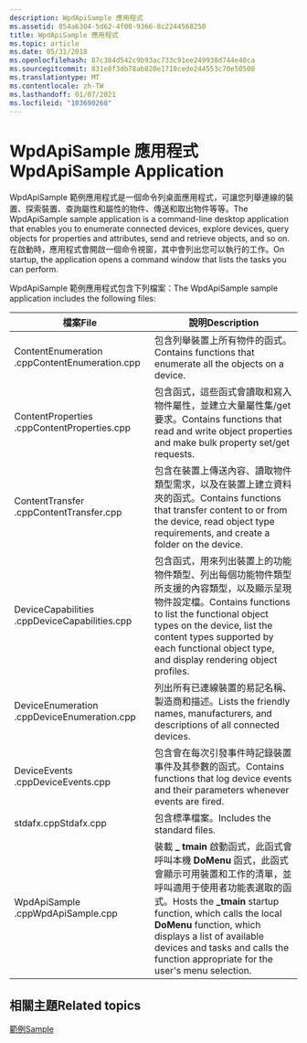```yaml
---
description: WpdApiSample 應用程式
ms.assetid: 854a6304-5d62-4f00-9366-8c2244568250
title: WpdApiSample 應用程式
ms.topic: article
ms.date: 05/31/2018
ms.openlocfilehash: 87c384d542c9b93ac733c91ee249938d744e40ca
ms.sourcegitcommit: 831e8f3db78ab820e1710cede244553c70e50500
ms.translationtype: MT
ms.contentlocale: zh-TW
ms.lasthandoff: 01/07/2021
ms.locfileid: "103690268"
---
```

# <a name="wpdapisample-application"></a><span data-ttu-id="6ee59-103">WpdApiSample 應用程式</span><span class="sxs-lookup"><span data-stu-id="6ee59-103">WpdApiSample Application</span></span>

<span data-ttu-id="6ee59-104">WpdApiSample 範例應用程式是一個命令列桌面應用程式，可讓您列舉連線的裝置、探索裝置、查詢屬性和屬性的物件、傳送和取出物件等等。</span><span class="sxs-lookup"><span data-stu-id="6ee59-104">The WpdApiSample sample application is a command-line desktop application that enables you to enumerate connected devices, explore devices, query objects for properties and attributes, send and retrieve objects, and so on.</span></span> <span data-ttu-id="6ee59-105">在啟動時，應用程式會開啟一個命令視窗，其中會列出您可以執行的工作。</span><span class="sxs-lookup"><span data-stu-id="6ee59-105">On startup, the application opens a command window that lists the tasks you can perform.</span></span>

<span data-ttu-id="6ee59-106">WpdApiSample 範例應用程式包含下列檔案：</span><span class="sxs-lookup"><span data-stu-id="6ee59-106">The WpdApiSample sample application includes the following files:</span></span>



| <span data-ttu-id="6ee59-107">**檔案**</span><span class="sxs-lookup"><span data-stu-id="6ee59-107">**File**</span></span>               | <span data-ttu-id="6ee59-108">**說明**</span><span class="sxs-lookup"><span data-stu-id="6ee59-108">**Description**</span></span>                                                                                                                                                                                           |
|------------------------|-----------------------------------------------------------------------------------------------------------------------------------------------------------------------------------------------------------|
| <span data-ttu-id="6ee59-109">ContentEnumeration .cpp</span><span class="sxs-lookup"><span data-stu-id="6ee59-109">ContentEnumeration.cpp</span></span> | <span data-ttu-id="6ee59-110">包含列舉裝置上所有物件的函式。</span><span class="sxs-lookup"><span data-stu-id="6ee59-110">Contains functions that enumerate all the objects on a device.</span></span>                                                                                                                                            |
| <span data-ttu-id="6ee59-111">ContentProperties .cpp</span><span class="sxs-lookup"><span data-stu-id="6ee59-111">ContentProperties.cpp</span></span>  | <span data-ttu-id="6ee59-112">包含函式，這些函式會讀取和寫入物件屬性，並建立大量屬性集/get 要求。</span><span class="sxs-lookup"><span data-stu-id="6ee59-112">Contains functions that read and write object properties and make bulk property set/get requests.</span></span>                                                                                                         |
| <span data-ttu-id="6ee59-113">ContentTransfer .cpp</span><span class="sxs-lookup"><span data-stu-id="6ee59-113">ContentTransfer.cpp</span></span>    | <span data-ttu-id="6ee59-114">包含在裝置上傳送內容、讀取物件類型需求，以及在裝置上建立資料夾的函式。</span><span class="sxs-lookup"><span data-stu-id="6ee59-114">Contains functions that transfer content to or from the device, read object type requirements, and create a folder on the device.</span></span>                                                                         |
| <span data-ttu-id="6ee59-115">DeviceCapabilities .cpp</span><span class="sxs-lookup"><span data-stu-id="6ee59-115">DeviceCapabilities.cpp</span></span> | <span data-ttu-id="6ee59-116">包含函式，用來列出裝置上的功能物件類型、列出每個功能物件類型所支援的內容類型，以及顯示呈現物件設定檔。</span><span class="sxs-lookup"><span data-stu-id="6ee59-116">Contains functions to list the functional object types on the device, list the content types supported by each functional object type, and display rendering object profiles.</span></span>                             |
| <span data-ttu-id="6ee59-117">DeviceEnumeration .cpp</span><span class="sxs-lookup"><span data-stu-id="6ee59-117">DeviceEnumeration.cpp</span></span>  | <span data-ttu-id="6ee59-118">列出所有已連線裝置的易記名稱、製造商和描述。</span><span class="sxs-lookup"><span data-stu-id="6ee59-118">Lists the friendly names, manufacturers, and descriptions of all connected devices.</span></span>                                                                                                                       |
| <span data-ttu-id="6ee59-119">DeviceEvents .cpp</span><span class="sxs-lookup"><span data-stu-id="6ee59-119">DeviceEvents.cpp</span></span>       | <span data-ttu-id="6ee59-120">包含會在每次引發事件時記錄裝置事件及其參數的函式。</span><span class="sxs-lookup"><span data-stu-id="6ee59-120">Contains functions that log device events and their parameters whenever events are fired.</span></span>                                                                                                                 |
| <span data-ttu-id="6ee59-121">stdafx.cpp</span><span class="sxs-lookup"><span data-stu-id="6ee59-121">Stdafx.cpp</span></span>             | <span data-ttu-id="6ee59-122">包含標準檔案。</span><span class="sxs-lookup"><span data-stu-id="6ee59-122">Includes the standard files.</span></span>                                                                                                                                                                              |
| <span data-ttu-id="6ee59-123">WpdApiSample .cpp</span><span class="sxs-lookup"><span data-stu-id="6ee59-123">WpdApiSample.cpp</span></span>       | <span data-ttu-id="6ee59-124">裝載 **\_ tmain** 啟動函式，此函式會呼叫本機 **DoMenu** 函式，此函式會顯示可用裝置和工作的清單，並呼叫適用于使用者功能表選取的函式。</span><span class="sxs-lookup"><span data-stu-id="6ee59-124">Hosts the **\_tmain** startup function, which calls the local **DoMenu** function, which displays a list of available devices and tasks and calls the function appropriate for the user's menu selection.</span></span> |



 

## <a name="related-topics"></a><span data-ttu-id="6ee59-125">相關主題</span><span class="sxs-lookup"><span data-stu-id="6ee59-125">Related topics</span></span>

<dl> <dt>

[<span data-ttu-id="6ee59-126">範例</span><span class="sxs-lookup"><span data-stu-id="6ee59-126">Sample</span></span>](sample.md)
</dt> </dl>

 

 



